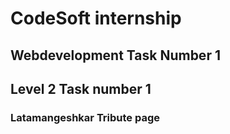 # CodeSoft internship 
## Webdevelopment Task Number 1
## Level 2 Task number 1
### Latamangeshkar Tribute page 
